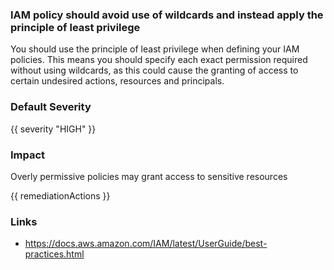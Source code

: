 
### IAM policy should avoid use of wildcards and instead apply the principle of least privilege

You should use the principle of least privilege when defining your IAM policies. This means you should specify each exact permission required without using wildcards, as this could cause the granting of access to certain undesired actions, resources and principals.

### Default Severity
{{ severity "HIGH" }}

### Impact
Overly permissive policies may grant access to sensitive resources

<!-- DO NOT CHANGE -->
{{ remediationActions }}

### Links
- https://docs.aws.amazon.com/IAM/latest/UserGuide/best-practices.html
        